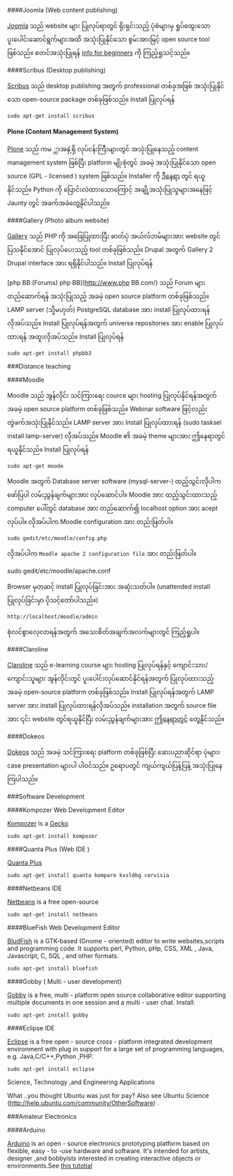 
####Joomla (Web content publishing)

[Joomla](http://www.joomla.org/) သည် website များ ပြုလုပ်ရာတွင် ရိုးရှင်းသည့် ပုံစံများမှ ရှုပ်ထွေးသော ပူးပေါင်းဆောင်ရွက်များအထိ အသုံးပြုနိုင်သော စွမ်းအားမြင့် open source tool ဖြစ်သည်။ စတင်အသုံးပြုရန် [info for beginners](http://docs.joomla.org/Beginners) ကို ကြည့်ရှုသင့်သည်။

####Scribus (Desktop publishing)

[Scribus](http://www.scribus.net/) သည် desktop publishing အတွက် professional တစ်ခုအဖြစ် အသုံးပြုနိုင်သော open-source package တစ်ခုဖြစ်သည်။ Install ပြုလုပ်ရန်

	sudo apt-get install scribus

#### Plone (Content Management System)

[Plone](https://plone.org/) သည် ကမ ္ဘာအနှံ့ရှိ လုပ်ငန်းကြီးများတွင် အသုံးပြုနေသည့် content management system ဖြစ်ပြီး platform မျိုးစုံတွင် အခမဲ့ အသုံးပြုနိုင်သော open source (GPL - licensed ) system ဖြစ်သည်။ Installer ကို [ဒီနေရာ](http://plone.org/products/plone) တွင် ရယူနိုင်သည်။ Python ကို ပြောင်းလဲထားသောကြောင့် အချို့အသုံးပြုသူများအနေဖြင့် Jaunty တွင် အခက်အခဲတွေ့နိုင်ပါသည်။

####Gallery (Photo album website)

[Gallery](http://gallery.menalto.com/) သည် PHP ကို အခြေပြုထားပြီး ဓာတ်ပုံ အယ်လ်ဘမ်များအား website တွင် ပြသနိုင်အောင် ပြုလုပ်ပေးသည့် tool တစ်ခုဖြစ်သည်။ Drupal အတွက် Gallery 2 Drupal interface အား ရရှိနိုင်ပါသည်။ Install ပြုလုပ်ရန်

[php BB (Forums) php BB](http://www.php BB.com/) သည် Forum များတည်ဆောက်ရန် အသုံးပြုသည့် အခမဲ့ open source platform တစ်ခုဖြစ်သည်။ LAMP server (သို့မဟုတ်) PostgreSQL database အား install ပြုလုပ်ထားရန် လိုအပ်သည်။ Install ပြုလုပ်ရန်အတွက် universe repositories အား enable ပြုလုပ်ထားရန် အထူးလိုအပ်သည်။ Install ပြုလုပ်ရန်

	sudo apt-get install phpbb3

###Distance teaching

####Moodle

Moodle သည် အွန်လိုင်း သင်ကြားရေး cource များ hosting ပြုလုပ်နိုင်ရန်အတွက် အခမဲ့ open source platform တစ်ခုဖြစ်သည်။ Webinar software ဖြင့်လည်း တွဲဖက်အသုံးပြုနိုင်သည်။ LAMP server အား Install ပြုလုပ်ထားရန် (sudo tasksel install lamp-server) လိုအပ်သည်။ Moodle ၏ အခမဲ့ theme များအား ဤနေရာတွင် ရယူနိုင်သည်။ Install ပြုလုပ်ရန်

	sudo apt-get moode

Moodle အတွက် Database server software (mysql-server-) ထည့်သွင်းလိုပါက ဖော်ပြပါ လမ်းညွှန်ချက်များအား လုပ်ဆောင်ပါ။ Moodle အား ထည့်သွင်းထားသည့် computer ပေါ်တွင် database အား တည်ဆောက်၍ localhost option အား acept လုပ်ပါ။ လိုအပ်ပါက Moodle configuration အား တည်းဖြတ်ပါ။

	sudo gedit/etc/moodle/config.php

လိုအပ်ပါက `Moodle apache 2 configuration file` အား တည်းဖြတ်ပါ။

sudo gedit/etc/moodle/apache.conf

Browser မှတဆင့် install ပြုလုပ်ခြင်းအား အဆုံးသတ်ပါ။ (unattended install ပြုလုပ်ခြင်းမှာ ပိုသင့်တော်ပါသည်။)

`http://localhost/moodle/admin` 

စုံလင်စွာလေ့လာရန်အတွက် အသေးစိတ်အချက်အလက်များတွင် ကြည့်ရှုပါ။

####Claroline

[Claroline](http://www.claroline.net/) သည် e-learning course များ hosting ပြုလုပ်ရန်နှင့် ကျောင်းသား/ကျောင်းသူများ အွန်လိုင်းတွင် ပူးပေါင်းလုပ်ဆောင်နိုင်ရန်အတွက် ပြုလုပ်ထားသည့် အခမဲ့ open-source platform တစ်ခုဖြစ်သည်။ Install ပြုလုပ်ရန်အတွက် LAMP server အား install ပြုလုပ်ထားရန်လိုအပ်သည်။ installation အတွက် source file အား ၎င်း website တွင်ရယူနိုင်ပြီး လမ်းညွှန်ချက်များအား [ဤနေရာတွင်](http://www.claroline.net/documentation/tutorials.html) တွေ့နိုင်သည်။

####Dokeos

[Dokeos](http://www.dokeos.com/) သည် အခမဲ့ သင်ကြားရေး platform တစ်ခုဖြစ်ပြီး ဆေးပညာဆိုင်ရာ ပုံများ၊ case presentation များပါ ပါဝင်သည်။ ဥရောပတွင် ကျယ်ကျယ်ပြန့်ပြန့် အသုံးပြုနေကြပါသည်။

###Software Development

####Kompozer Web Development Editor

[Kompozer](http://kompozer.net/) is a [Gecko](http://en.wikipedia.org/wiki/Gecko_(Layout_engine))

	sudo apt-get install kompozer

####Quanta Plus (Web IDE )

[Quanta Plus](http://quanta.kdewebdev.org/)

	sudo apt-get install quanta kompare kxsldbg cervisia

####Netbeans IDE

[Netbeans](http://www.netbeans.org/features/) is a free open-source

	sudo apt-get install netbeans

####BlueFish Web Development Editor

[BludFish](http://bluefish.openoffice.nl/) is a GTK-based (Gnome - oriented) editor to write websites,scripts and programming code. It supports perl, Python, pHp, CSS, XML , Java, Javascript, C, SQL , and other formats.

	sudo apt-get install bluefish

####Gobby ( Multi - user development)

[Gobby]( http://gobby.0x539.de/trac/) is a free, multi - platform open source collaborative editor supporting multiple documents in one session and a multi - user chat. Install:

	sudo apt-get install gobby

####Eclipse IDE

[Eclipse](http://www.eclipse.org/home/newcomers.php) is a free open - source cross - platform integrated development environment with plug in support for a large set of programming languages, e.g. Java,C/C++,Python ,PHP.

	sudo apt-get install eclipse

Science, Technology ,and Engineering Applications

What ..you thought Ubuntu was just for pay? Also see Ubuntu Science (http://help.ubuntu.com/community/OtherSoftware) . 

###Amateur Electronics

####Arduino

[Arduino](http://www.arduino.cc/) is an open - source electronics prototyping platform based on flexible, easy - to -use hardware and software. It's intended for artists, designer ,and bobbyists interested in creating interactive objects or environments.See [this tutotial](http://www.codetorment.com/2009/11/02/tutorial-getting-started-with-arduino-ide-on-linux-ubuntu-9-10/)

